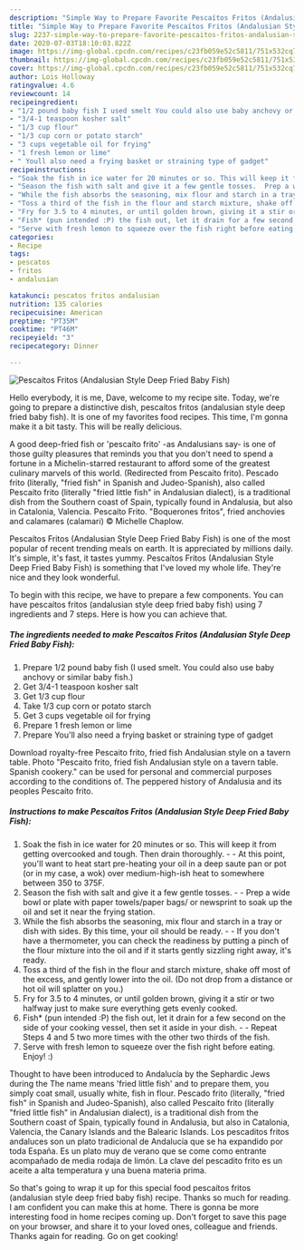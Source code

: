 ```yaml
---
description: "Simple Way to Prepare Favorite Pescaítos Fritos (Andalusian Style Deep Fried Baby Fish)"
title: "Simple Way to Prepare Favorite Pescaítos Fritos (Andalusian Style Deep Fried Baby Fish)"
slug: 2237-simple-way-to-prepare-favorite-pescaitos-fritos-andalusian-style-deep-fried-baby-fish
date: 2020-07-03T18:10:03.822Z
image: https://img-global.cpcdn.com/recipes/c23fb059e52c5811/751x532cq70/pescaitos-fritos-andalusian-style-deep-fried-baby-fish-recipe-main-photo.jpg
thumbnail: https://img-global.cpcdn.com/recipes/c23fb059e52c5811/751x532cq70/pescaitos-fritos-andalusian-style-deep-fried-baby-fish-recipe-main-photo.jpg
cover: https://img-global.cpcdn.com/recipes/c23fb059e52c5811/751x532cq70/pescaitos-fritos-andalusian-style-deep-fried-baby-fish-recipe-main-photo.jpg
author: Lois Holloway
ratingvalue: 4.6
reviewcount: 14
recipeingredient:
- "1/2 pound baby fish I used smelt You could also use baby anchovy or similar baby fish"
- "3/4-1 teaspoon kosher salt"
- "1/3 cup flour"
- "1/3 cup corn or potato starch"
- "3 cups vegetable oil for frying"
- "1 fresh lemon or lime"
- " Youll also need a frying basket or straining type of gadget"
recipeinstructions:
- "Soak the fish in ice water for 20 minutes or so. This will keep it from getting overcooked and tough. Then drain thoroughly.  At this point, you&#39;ll want to heat start pre-heating your oil in a deep saute pan or pot (or in my case, a wok) over medium-high-ish heat to somewhere between 350 to 375F."
- "Season the fish with salt and give it a few gentle tosses.  Prep a wide bowl or plate with paper towels/paper bags/ or newsprint to soak up the oil and set it near the frying station."
- "While the fish absorbs the seasoning, mix flour and starch in a tray or dish with sides. By this time, your oil should be ready.  If you don&#39;t have a thermometer, you can check the readiness by putting a pinch of the flour mixture into the oil and if it starts gently sizzling right away, it&#39;s ready."
- "Toss a third of the fish in the flour and starch mixture, shake off most of the excess, and gently lower into the oil. (Do not drop from a distance or hot oil will splatter on you.)"
- "Fry for 3.5 to 4 minutes, or until golden brown, giving it a stir or two halfway just to make sure everything gets evenly cooked."
- "Fish* (pun intended :P) the fish out, let it drain for a few second on the side of your cooking vessel, then set it aside in your dish.  Repeat Steps 4 and 5 two more times with the other two thirds of the fish."
- "Serve with fresh lemon to squeeze over the fish right before eating. Enjoy! :)"
categories:
- Recipe
tags:
- pescatos
- fritos
- andalusian

katakunci: pescatos fritos andalusian 
nutrition: 135 calories
recipecuisine: American
preptime: "PT35M"
cooktime: "PT46M"
recipeyield: "3"
recipecategory: Dinner

---
```



![Pescaítos Fritos (Andalusian Style Deep Fried Baby Fish)](https://img-global.cpcdn.com/recipes/c23fb059e52c5811/751x532cq70/pescaitos-fritos-andalusian-style-deep-fried-baby-fish-recipe-main-photo.jpg)

Hello everybody, it is me, Dave, welcome to my recipe site. Today, we're going to prepare a distinctive dish, pescaítos fritos (andalusian style deep fried baby fish). It is one of my favorites food recipes. This time, I'm gonna make it a bit tasty. This will be really delicious.

A good deep-fried fish or &#39;pescaíto frito&#39; -as Andalusians say- is one of those guilty pleasures that reminds you that you don&#39;t need to spend a fortune in a Michelin-starred restaurant to afford some of the greatest culinary marvels of this world. (Redirected from Pescaíto frito). Pescado frito (literally, &#34;fried fish&#34; in Spanish and Judeo-Spanish), also called Pescaíto frito (literally &#34;fried little fish&#34; in Andalusian dialect), is a traditional dish from the Southern coast of Spain, typically found in Andalusia, but also in Catalonia, Valencia. Pescaíto Frito. &#34;Boquerones fritos&#34;, fried anchovies and calamares (calamari) © Michelle Chaplow.

Pescaítos Fritos (Andalusian Style Deep Fried Baby Fish) is one of the most popular of recent trending meals on earth. It is appreciated by millions daily. It's simple, it's fast, it tastes yummy. Pescaítos Fritos (Andalusian Style Deep Fried Baby Fish) is something that I've loved my whole life. They're nice and they look wonderful.


To begin with this recipe, we have to prepare a few components. You can have pescaítos fritos (andalusian style deep fried baby fish) using 7 ingredients and 7 steps. Here is how you can achieve that.

<!--inarticleads1-->

##### The ingredients needed to make Pescaítos Fritos (Andalusian Style Deep Fried Baby Fish):

1. Prepare 1/2 pound baby fish (I used smelt. You could also use baby anchovy or similar baby fish.)
1. Get 3/4-1 teaspoon kosher salt
1. Get 1/3 cup flour
1. Take 1/3 cup corn or potato starch
1. Get 3 cups vegetable oil for frying
1. Prepare 1 fresh lemon or lime
1. Prepare  You&#39;ll also need a frying basket or straining type of gadget


Download royalty-free Pescaito frito, fried fish Andalusian style on a tavern table. Photo &#34;Pescaito frito, fried fish Andalusian style on a tavern table. Spanish cookery.&#34; can be used for personal and commercial purposes according to the conditions of. The peppered history of Andalusia and its peoples Pescaíto frito. 

<!--inarticleads2-->

##### Instructions to make Pescaítos Fritos (Andalusian Style Deep Fried Baby Fish):

1. Soak the fish in ice water for 20 minutes or so. This will keep it from getting overcooked and tough. Then drain thoroughly. -  - At this point, you&#39;ll want to heat start pre-heating your oil in a deep saute pan or pot (or in my case, a wok) over medium-high-ish heat to somewhere between 350 to 375F.
1. Season the fish with salt and give it a few gentle tosses. -  - Prep a wide bowl or plate with paper towels/paper bags/ or newsprint to soak up the oil and set it near the frying station.
1. While the fish absorbs the seasoning, mix flour and starch in a tray or dish with sides. By this time, your oil should be ready. -  - If you don&#39;t have a thermometer, you can check the readiness by putting a pinch of the flour mixture into the oil and if it starts gently sizzling right away, it&#39;s ready.
1. Toss a third of the fish in the flour and starch mixture, shake off most of the excess, and gently lower into the oil. (Do not drop from a distance or hot oil will splatter on you.)
1. Fry for 3.5 to 4 minutes, or until golden brown, giving it a stir or two halfway just to make sure everything gets evenly cooked.
1. Fish* (pun intended :P) the fish out, let it drain for a few second on the side of your cooking vessel, then set it aside in your dish. -  - Repeat Steps 4 and 5 two more times with the other two thirds of the fish.
1. Serve with fresh lemon to squeeze over the fish right before eating. Enjoy! :)


Thought to have been introduced to Andalucía by the Sephardic Jews during the The name means &#39;fried little fish&#39; and to prepare them, you simply coat small, usually white, fish in flour. Pescado frito (literally, &#34;fried fish&#34; in Spanish and Judeo-Spanish), also called Pescaíto frito (literally &#34;fried little fish&#34; in Andalusian dialect), is a traditional dish from the Southern coast of Spain, typically found in Andalusia, but also in Catalonia, Valencia, the Canary Islands and the Balearic Islands. Los pescaditos fritos andaluces son un plato tradicional de Andalucía que se ha expandido por toda España. Es un plato muy de verano que se come como entrante acompañado de media rodaja de limón. La clave del pescadito frito es un aceite a alta temperatura y una buena materia prima. 

So that's going to wrap it up for this special food pescaítos fritos (andalusian style deep fried baby fish) recipe. Thanks so much for reading. I am confident you can make this at home. There is gonna be more interesting food in home recipes coming up. Don't forget to save this page on your browser, and share it to your loved ones, colleague and friends. Thanks again for reading. Go on get cooking!
